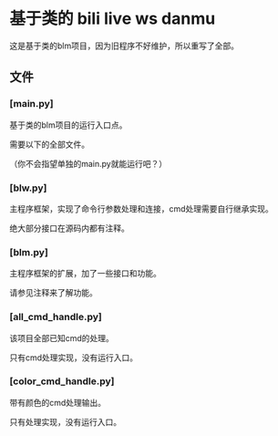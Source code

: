 # 基于类的 bili live ws danmu

这是基于类的blm项目，因为旧程序不好维护，所以重写了全部。

## 文件

### [main.py]

基于类的blm项目的运行入口点。

需要以下的全部文件。

（你不会指望单独的main.py就能运行吧？）

### [blw.py]

主程序框架，实现了命令行参数处理和连接，cmd处理需要自行继承实现。

绝大部分接口在源码内都有注释。

### [blm.py]

主程序框架的扩展，加了一些接口和功能。

请参见注释来了解功能。

### [all_cmd_handle.py]

该项目全部已知cmd的处理。

只有cmd处理实现，没有运行入口。

### [color_cmd_handle.py]

带有颜色的cmd处理输出。

只有处理实现，没有运行入口。
